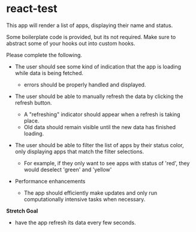 # react-test

This app will render a list of apps, displaying their name and status.

Some boilerplate code is provided, but its not required. Make sure to abstract some of your hooks out into custom hooks.

Please complete the following.


- The user should see some kind of indication that the app is loading while data is being fetched.
  - errors should be properly handled and displayed.

- The user should be able to manually refresh the data by clicking the refresh button.
  - A "refreshing" indicator should appear when a refresh is taking place.
  - Old data should remain visible until the new data has finished loading.
 
- The user should be able to filter the list of apps by their status color, only displaying apps that match the filter selections.
  - For example, if they only want to see apps with status of 'red', they would deselect 'green' and 'yellow'

- Performance enhancements
  - The app should efficiently make updates and only run computationally intensive tasks when necessary.

**Stretch Goal**
- have the app refresh its data every few seconds.
